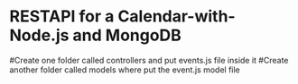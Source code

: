 # RESTAPI for a Calendar-with-Node.js and MongoDB
#Create one folder called controllers and put events.js file inside it
#Create another folder called models where put the event.js model file
